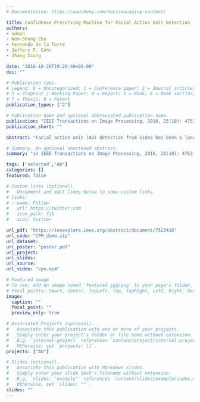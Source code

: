 ```yaml
---
# Documentation: https://wowchemy.com/docs/managing-content/

title: Confidence Preserving Machine for Facial Action Unit Detection
authors:
- admin
- Wen-Sheng Chu
- Fernando de la Torre
- Jeffery F. Cohn
- Zhang Xiong

date: "2016-10-26T19:20:40+08:00"
doi: ""

# Publication type.
# Legend: 0 = Uncategorized; 1 = Conference paper; 2 = Journal article;
# 3 = Preprint / Working Paper; 4 = Report; 5 = Book; 6 = Book section;
# 7 = Thesis; 8 = Patent
publication_types: ["2"]

# Publication name and optional abbreviated publication name.
publication: "IEEE Transactions on Image Processing, 2016, 25(10): 4753-4767"
publication_short: ""

abstract: "Facial action unit (AU) detection from video has been a long-standing problem in the automated facial expression analysis. While progress has been made, accurate detection of facial AUs remains challenging due to ubiquitous sources of errors, such as inter-personal variability, pose, and low-intensity AUs. In this paper, we refer to samples causing such errors as hard samples, and the remaining as easy samples. To address learning with the hard samples, we propose the confidence preserving machine (CPM), a novel two-stage learning framework that combines multiple classifiers following an “easy-to-hard” strategy. During the training stage, CPM learns two confident classifiers. Each classifier focuses on separating easy samples of one class from all else, and thus preserves confidence on predicting each class. During the test stage, the confident classifiers provide “virtual labels” for easy test samples. Given the virtual labels, we propose a quasi-semi-supervised (QSS) learning strategy to learn a person-specific classifier. The QSS strategy employs a spatio-temporal smoothness that encourages similar predictions for samples within a spatio-temporal neighborhood. In addition, to further improve detection performance, we introduce two CPM extensions: iterative CPM that iteratively augments training samples to train the confident classifiers, and kernel CPM that kernelizes the original CPM model to promote nonlinearity. Experiments on four spontaneous data sets GFT, BP4D, DISFA, and RU-FACS illustrate the benefits of the proposed CPM models over baseline methods and the state-of-the-art semi-supervised learning and transfer learning methods."

# Summary. An optional shortened abstract.
summary: "in IEEE Transactions on Image Processing, 2016, 25(10): 4753-4767."

tags: ['selected','AU']
categories: []
featured: false

# Custom links (optional).
#   Uncomment and edit lines below to show custom links.
# links:
# - name: Follow
#   url: https://twitter.com
#   icon_pack: fab
#   icon: twitter

url_pdf: "https://ieeexplore.ieee.org/abstract/document/7523416"
url_code: "CPM_demo.zip"
url_dataset:
url_poster: "poster.pdf"
url_project:
url_slides:
url_source:
url_video: "cpm.mp4"

# Featured image
# To use, add an image named `featured.jpg/png` to your page's folder. 
# Focal points: Smart, Center, TopLeft, Top, TopRight, Left, Right, BottomLeft, Bottom, BottomRight.
image:
  caption: ""
  focal_point: ""
  preview_only: true

# Associated Projects (optional).
#   Associate this publication with one or more of your projects.
#   Simply enter your project's folder or file name without extension.
#   E.g. `internal-project` references `content/project/internal-project/index.md`.
#   Otherwise, set `projects: []`.
projects: ["AU"]

# Slides (optional).
#   Associate this publication with Markdown slides.
#   Simply enter your slide deck's filename without extension.
#   E.g. `slides: "example"` references `content/slides/example/index.md`.
#   Otherwise, set `slides: ""`.
slides: ""
---
```

